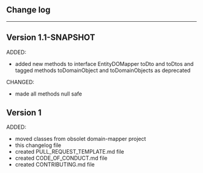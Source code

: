## Change log
----------------------

Version 1.1-SNAPSHOT
-------------

ADDED:
  
- added new methods to interface EntityDOMapper toDto and toDtos and tagged methods toDomainObject and toDomainObjects as deprecated

CHANGED:

- made all methods null safe

Version 1
-------------

ADDED:
  
- moved classes from obsolet domain-mapper project
- this changelog file
- created PULL_REQUEST_TEMPLATE.md file
- created CODE_OF_CONDUCT.md file
- created CONTRIBUTING.md file


